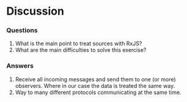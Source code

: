 # Discussion

### Questions
1. What is the main point to treat sources with RxJS?
2. What are the main difficulties to solve this exercise?

### Answers
1. Receive all incoming messages and send them to one (or more) observers. Where in our case the data is treated the same way.
2. Way to many different protocols communicating at the same time.